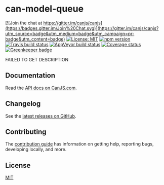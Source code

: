 # can-model-queue

[![Join the chat at https://gitter.im/canjs/canjs](https://badges.gitter.im/Join%20Chat.svg)](https://gitter.im/canjs/canjs?utm_source=badge&utm_medium=badge&utm_campaign=pr-badge&utm_content=badge)
[![License: MIT](https://img.shields.io/badge/license-MIT-blue.svg)](https://github.com/canjs/can-model-queue/blob/master/LICENSE.md)
[![npm version](https://badge.fury.io/js/can-model-queue.svg)](https://www.npmjs.com/package/can-model-queue)
[![Travis build status](https://travis-ci.org/canjs/can-model-queue.svg?branch=master)](https://travis-ci.org/canjs/can-model-queue)
[![AppVeyor build status](https://ci.appveyor.com/api/projects/status/github/canjs/can-model-queue?branch=master&svg=true)](https://ci.appveyor.com/project/matthewp/can-model-queue)
[![Coverage status](https://coveralls.io/repos/github/canjs/can-model-queue/badge.svg?branch=master)](https://coveralls.io/github/canjs/can-model-queue?branch=master)
[![Greenkeeper badge](https://badges.greenkeeper.io/canjs/can-model-queue.svg)](https://greenkeeper.io/)

FAILED TO GET DESCRIPTION

## Documentation

Read the [API docs on CanJS.com](https://canjs.com/doc/can-model-queue.html).

## Changelog

See the [latest releases on GitHub](https://github.com/canjs/can-model-queue/releases).

## Contributing

The [contribution guide](https://github.com/canjs/can-model-queue/blob/master/CONTRIBUTING.md) has information on getting help, reporting bugs, developing locally, and more.

## License

[MIT](https://github.com/canjs/can-model-queue/blob/master/LICENSE.md)

